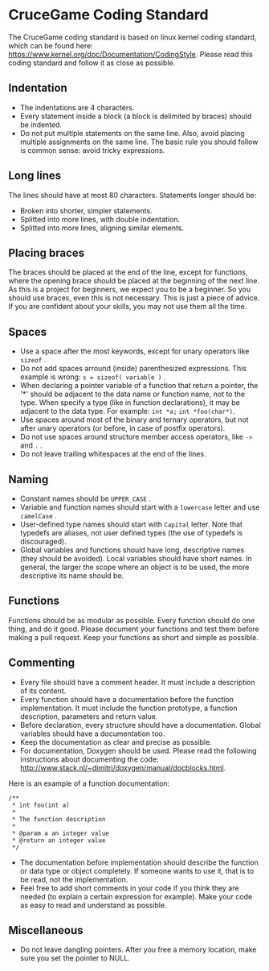 CruceGame Coding Standard
=========

The CruceGame coding standard is based on linux kernel coding standard, which
can be found here: https://www.kernel.org/doc/Documentation/CodingStyle.
Please read this coding standard and follow it as close as possible.

Indentation
-----

* The indentations are 4 characters.
* Every statement inside a block (a block is delimited by braces) should be
indented.
* Do not put multiple statements on the same line. Also, avoid placing multiple
assignments on the same line. The basic rule you should follow is common sense:
avoid tricky expressions.

Long lines
-----

The lines should have at most 80 characters. Statements longer should be:
* Broken into shorter, simpler statements.
* Splitted into more lines, with double indentation.
* Splitted into more lines, aligning similar elements.

Placing braces
-----

The braces should be placed at the end of the line, except for functions,
where the opening brace should be placed at the beginning of the next line.  
As this is a project for beginners, we expect you to be a beginner. So you
should use braces, even this is not necessary. This is just a piece of advice.
If you are confident about your skills, you may not use them all the time.

Spaces
-----

* Use a space after the most keywords, except for unary operators like
```sizeof``` .
* Do not add spaces arround (inside) parenthesized expressions. This example is
wrong: ```s = sizeof( variable )``` .
* When declaring a pointer variable of a function that return a pointer, the '*'
should be adjacent to the data name or function name, not to the type. When
specify a type (like in function declarations), it may be adjacent to the data
type. For example: ```int *a;``` ```int *foo(char*)```. 
* Use spaces around most of the binary and ternary operators, but not after unary
operators (or before, in case of postfix operators).
* Do not use spaces around structure member access operators, like ```->``` and
```.``` .  
* Do not leave trailing whitespaces at the end of the lines.

Naming
-----

* Constant names should be ```UPPER_CASE``` .
* Variable and function names should start with a ```lowercase``` letter and use
```camelCase``` .  
* User-defined type names should start with ```Capital``` letter. Note that
typedefs are aliases, not user defined types (the use of typedefs is
discouraged).  
* Global variables and functions should have long, descriptive names (they
should be avoided). Local variables should have short names. In general, the
larger the scope where an object is to be used, the more descriptive its name
should be.

Functions
-----

Functions should be as modular as possible. Every function should do one thing,
and do it good. Please document your functions and test them before making a
pull request. Keep your functions as short and simple as possible.

Commenting
-----

* Every file should have a comment header. It must include a description of its
content.
* Every function should have a documentation before the function implementation.
It must include the function prototype, a function description, parameters
and return value.
* Before declaration, every structure should have a documentation. Global
variables should have a documentation too.
* Keep the documentation as clear and precise as possible.
* For documentation, Doxygen should be used. Please read the following
instructions about documenting the code:
http://www.stack.nl/~dimitri/doxygen/manual/docblocks.html.


Here is an example of a function documentation:
```
/**
 * int foo(int a)
 *
 * The function description
 *
 * @param a an integer value
 * @return an integer value
 */
```
* The documentation before implementation should describe the function or data
type or object completely. If someone wants to use it, that is to be read, not
the implementation.  
* Feel free to add short comments in your code if you think they are needed (to
explain a certain expression for example). Make your code as easy to read
and understand as possible.

Miscellaneous
-----
* Do not leave dangling pointers. After you free a memory location, make
sure you set the pointer to NULL.



